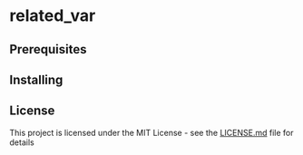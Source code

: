 # related_var

## Prerequisites

## Installing

## License
This project is licensed under the MIT License - see the [LICENSE.md](https://opensource.org/licenses/MIT) file for details
